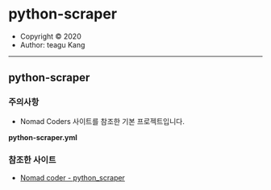 # python-scraper

- Copyright &copy; 2020
- Author: teagu Kang    


---

## python-scraper

### 주의사항 
 - Nomad Coders 사이트를 참조한 기본 프로젝트입니다.

**python-scraper.yml** 

### 참조한 사이트

- [Nomad coder - python_scraper](https://nomadcoders.co/python-for-beginners)

